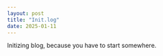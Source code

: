 ```yaml
---
layout: post
title: "Init.log"
date: 2025-01-11
---
```


Initizing blog, because you have to start somewhere.
